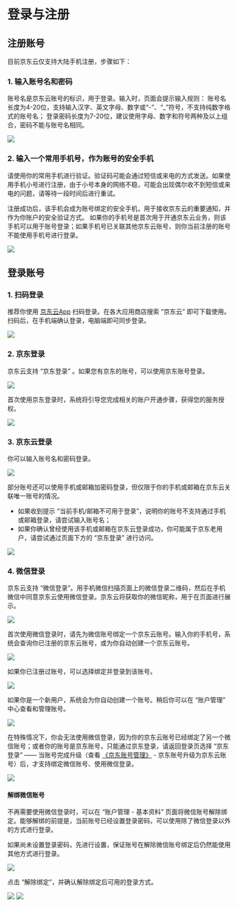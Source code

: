 # 登录与注册
## 注册账号
目前京东云仅支持大陆手机注册，步骤如下：

### 1. 输入账号名和密码
账号名是京东云账号的标识，用于登录。输入时，页面会提示输入规则：
账号名长度为4-20位，支持输入汉字、英文字母、数字或“-”、“_”符号，不支持纯数字格式的账号名；
登录密码长度为7-20位，建议使用字母、数字和符号两种及以上组合，密码不能与账号名相同。

![](../../../image/User/Account-Mgmt/rg1.png)

### 2. 输入一个常用手机号，作为账号的安全手机
请使用你的常用手机进行验证。验证码可能会通过短信或来电的方式发送。如果使用手机小号进行注册，由于小号本身的网络不稳，可能会出现偶尔收不到短信或来电的问题，请等待一段时间后进行重试。

注册成功后，该手机会成为账号绑定的安全手机，用于接收京东云的重要通知，并作为你账户的安全验证方式。
如果你的手机号是首次用于开通京东云业务，则该手机可以用于账号登录；如果手机号已关联其他京东云账号，则你当前注册的账号不能使用手机号进行登录。

![](../../../image/User/Account-Mgmt/rg2.png)

## 登录账号

### 1. 扫码登录
推荐你使用 [京东云App](https://console.jdcloud.com/download) 扫码登录。在各大应用商店搜索 “京东云” 即可下载使用。扫码后，在手机端确认登录，电脑端即可同步登录。

![](../../../image/User/Account-Mgmt/login1.png)

### 2. 京东登录
京东云支持 “京东登录” 。如果您有京东的账号，可以使用京东账号登录。

![](../../../image/User/Account-Mgmt/login4.PNG)

首次使用京东登录时，系统将引导您完成相关的账户开通步骤，获得您的服务授权。

![](../../../image/User/Account-Mgmt/login5.PNG)

### 3. 京东云登录
你可以输入账号名和密码登录。

![](../../../image/User/Account-Mgmt/login2.PNG)

部分账号还可以使用手机或邮箱加密码登录，但仅限于你的手机或邮箱在京东云关联唯一账号的情况。
* 如果收到提示 “当前手机/邮箱不可用于登录”，说明你的账号不支持通过手机或邮箱登录，请尝试输入账号名；
* 如果你确认曾经使用该手机或邮箱在京东云登录成功，你可能属于京东老用户，请尝试通过页面下方的 “京东登录” 进行访问。

![](../../../image/User/Account-Mgmt/login3.png)


### 4. 微信登录
京东云支持 “微信登录”。用手机微信扫描页面上的微信登录二维码，然后在手机微信中同意京东云使用微信登录。京东云将获取你的微信昵称，用于在页面进行展示。

![](../../../image/User/Account-Mgmt/wechat-login1.png)

首次使用微信登录时，请先为微信账号绑定一个京东云账号。输入你的手机号，系统会查询你已注册的京东云账号，或为你自动创建一个京东云账号。

![](../../../image/User/Account-Mgmt/wechat-login2.png)

如果你已注册过账号，可以选择绑定并登录到该账号。

![](../../../image/User/Account-Mgmt/wechat-login3.png)

如果你是一个新用户，系统会为你自动创建一个账号。稍后你可以在 “账户管理” 中心查看和管理账号。

![](../../../image/User/Account-Mgmt/wechat-login4.png)

在特殊情况下，你会无法使用微信登录，因为你的京东云账号已经绑定了另一个微信账号；或者你的账号是京东账号，只能通过京东登录，请返回登录页选择 “京东登录” —— 当账号完成升级（查看 [《京东账号管理》](https://docs.jdcloud.com/cn/account-management/manage-jd-account) - 京东账号升级为京东云账号）后，才支持绑定微信账号、使用微信登录。

![](../../../image/User/Account-Mgmt/wechat-login5.png)

#### 解绑微信账号
不再需要使用微信登录时，可以在 “账户管理 - 基本资料” 页面将微信账号解除绑定。能够解绑的前提是，当前账号已经设置登录密码，可以使用除了微信登录以外的方式进行登录。

如果尚未设置登录密码，先进行设置，保证账号在解除微信账号绑定后仍然能使用其他方式进行登录。

![](../../../image/User/Account-Mgmt/wechat-safe1.png)

点击 “解除绑定”，并确认解除绑定后可用的登录方式。

![](../../../image/User/Account-Mgmt/wechat-baseinfo1.png)
![](../../../image/User/Account-Mgmt/wechat-baseinfo2.png)
